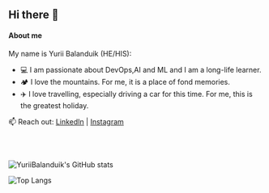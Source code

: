 ## Hi there 👋

#### About me

My name is Yurii Balanduik (HE/HIS):

- 💻 I am passionate about DevOps,AI and ML and I am a long-life learner.
- 🏕️ I love the mountains. For me, it is a place of fond memories.
- ✈️ I love travelling, especially driving a car for this time. For me, this is the greatest holiday.

📫 Reach out: [LinkedIn](https://www.linkedin.com/in/yurii-balandiuk-670a35322/)  |   [Instagram](https://www.instagram.com/_appwy/profilecard/?igsh=MXF3cG5meWI5ZTVoYw==)

<br>
<br>

![YuriiBalanduik's GitHub stats](https://github-readme-stats.vercel.app/api?username=Divental&show_icons=true&theme=transparent)

![Top Langs](https://github-readme-stats.vercel.app/api/top-langs/?username=Divental&layout=compact)
<!--
**Divental/Divental** is a ✨ _special_ ✨ repository because its `README.md` (this file) appears on your GitHub profile.

Here are some ideas to get you started:

- 🔭 I’m currently working on ...
- 🌱 I’m currently learning ...
- 👯 I’m looking to collaborate on ...
- 🤔 I’m looking for help with ...
- 💬 Ask me about ...
- 📫 How to reach me: ...
- 😄 Pronouns: ...
- ⚡ Fun fact: ...
-->
